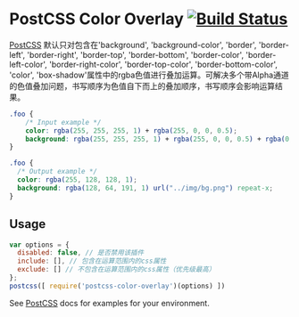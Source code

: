 # PostCSS Color Overlay [![Build Status][ci-img]][ci]

[PostCSS] 默认只对包含在'background', 'background-color', 'border', 'border-left', 'border-right', 'border-top', 
'border-bottom', 'border-color', 'border-left-color', 'border-right-color', 'border-top-color', 'border-bottom-color', 
'color', 'box-shadow'属性中的rgba色值进行叠加运算。可解决多个带Alpha通道的色值叠加问题，书写顺序为色值自下而上的叠加顺序，书写顺序会影响运算结果。

[PostCSS]: https://github.com/postcss/postcss
[ci-img]:  https://travis-ci.org/Sunflowersmile/postcss-color-overlay.svg
[ci]:      https://travis-ci.org/Sunflowersmile/postcss-color-overlay

```css
.foo {
    /* Input example */
    color: rgba(255, 255, 255, 1) + rgba(255, 0, 0, 0.5);
    background: rgba(255, 255, 255, 1) + rgba(255, 0, 0, 0.5) + rgba(0, 0, 255, 0.5) url("../img/bg.png") repeat-x;
}
```

```css
.foo {
  /* Output example */
  color: rgba(255, 128, 128, 1);
  background: rgba(128, 64, 191, 1) url("../img/bg.png") repeat-x;
}
```

## Usage

```js
var options = {
  disabled: false, // 是否禁用该插件
  include: [], // 包含在运算范围内的css属性
  exclude: [] // 不包含在运算范围内的css属性（优先级最高）
};
postcss([ require('postcss-color-overlay')(options) ])
```

See [PostCSS] docs for examples for your environment.

